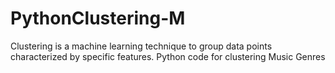 # PythonClustering-M
Clustering is a machine learning technique to group data points characterized by specific features. Python code for clustering Music Genres
